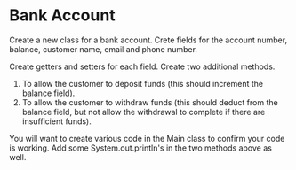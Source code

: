 <h1>Bank Account</h1>
Create a new class for a bank account.
Crete fields for the account number,
balance, customer name, email and phone number.

Create getters and setters for each field.
Create two additional methods.
1. To allow the customer to deposit funds
(this should increment the balance field).
2. To allow the customer to withdraw funds
   (this should deduct from the balance field,
   but not allow the withdrawal to complete if
   there are insufficient funds).
   
You will want to create various code in the Main
class to confirm your code is working.
Add some System.out.println's in the two methods above as well.
